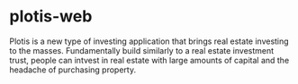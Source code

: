 # plotis-web
Plotis is a new type of investing application that brings real estate investing to the masses. Fundamentally build similarly to a real estate investment trust, people can intvest in real estate with large amounts of capital and the headache of purchasing property.

